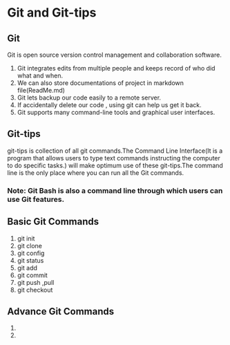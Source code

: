 # Git and Git-tips


## Git
Git is open source version control management and collaboration software.

1. Git integrates edits from multiple people and keeps record of who did what and when.
1. We can also store documentations of project in markdown file(ReadMe.md)
1. Git lets backup our code easily to a remote server.
1. If accidentally delete our code , using git can help us get it back.
1. Git supports many command-line tools and graphical user interfaces. 

##  Git-tips

git-tips is collection of all git commands.The Command Line Interface(It is a program that allows users to type text commands instructing the computer to do specific tasks.) will make optimum use of these git-tips.The command line is the only place where you can run all the Git commands.

### Note: Git Bash is also a command line through which users can use Git features.

##  Basic Git Commands
1. git init
1. git clone
1. git config
1. git status
1. git add
1. git commit
1. git push ,pull
1. git checkout

## Advance Git Commands
1. 
1. 


